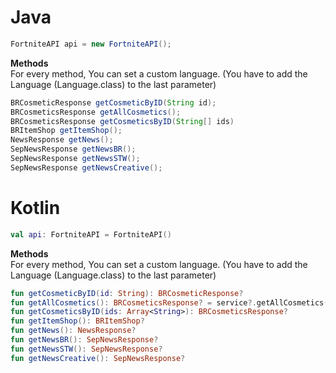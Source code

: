 # Java

```java
FortniteAPI api = new FortniteAPI();
```

**Methods**\
For every method, You can set a custom language. (You have to add the Language (Language.class) to the last parameter)

```java
BRCosmeticResponse getCosmeticByID(String id);
BRCosmeticsResponse getAllCosmetics();
BRCosmeticsResponse getCosmeticsByID(String[] ids)
BRItemShop getItemShop();
NewsResponse getNews();
SepNewsResponse getNewsBR();
SepNewsResponse getNewsSTW();
SepNewsResponse getNewsCreative();
```

# Kotlin

```kotlin
val api: FortniteAPI = FortniteAPI()
```

**Methods**\
For every method, You can set a custom language. (You have to add the Language (Language.class) to the last parameter)

```kotlin
fun getCosmeticByID(id: String): BRCosmeticResponse?
fun getAllCosmetics(): BRCosmeticsResponse? = service?.getAllCosmetics()?
fun getCosmeticsByID(ids: Array<String>): BRCosmeticsResponse? 
fun getItemShop(): BRItemShop?
fun getNews(): NewsResponse?
fun getNewsBR(): SepNewsResponse?
fun getNewsSTW(): SepNewsResponse?
fun getNewsCreative(): SepNewsResponse?
```
